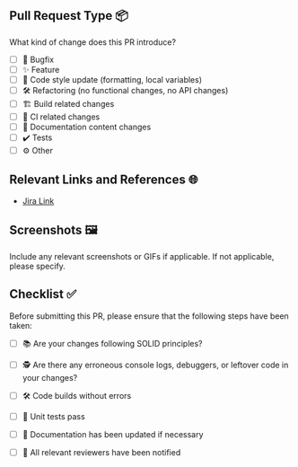 ## Pull Request Type 📦
What kind of change does this PR introduce?
- [ ] 🐛 Bugfix
- [ ] ✨ Feature
- [ ] 🎨 Code style update (formatting, local variables)
- [ ] 🛠️ Refactoring (no functional changes, no API changes)
- [ ] 🏗️ Build related changes
- [ ] 🚀 CI related changes
- [ ] 📝 Documentation content changes
- [ ] ✔️ Tests
- [ ] ⚙️ Other

## Relevant Links and References 🌐
- [Jira Link](https://xsolve.atlassian.net/browse/PROJECT_KEY)

## Screenshots 🖼️
Include any relevant screenshots or GIFs if applicable. If not applicable, please specify.

## Checklist ✅
Before submitting this PR, please ensure that the following steps have been taken:
- [ ] 📚 Are your changes following SOLID principles?
- [ ] 🕵️ Are there any erroneous console logs, debuggers, or leftover code in your changes?
- [ ] 🛠️ Code builds without errors
- [ ] 🧪 Unit tests pass
- [ ] 📖 Documentation has been updated if necessary
- [ ] 👀 All relevant reviewers have been notified

